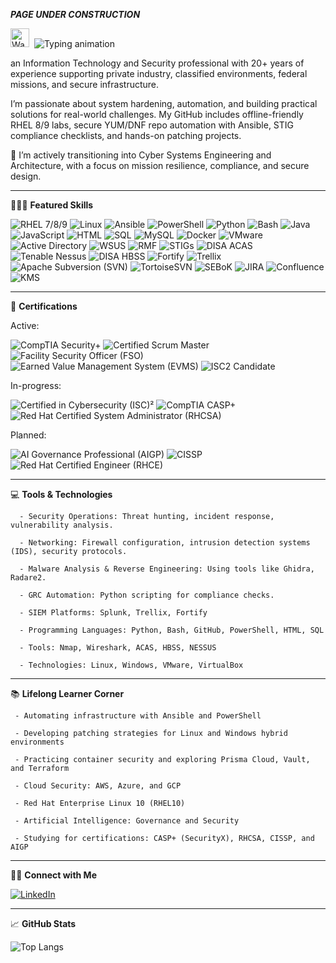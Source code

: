 ***PAGE UNDER CONSTRUCTION***


<p align="left">
  <img src="https://media.giphy.com/media/hvRJCLFzcasrR4ia7z/giphy.gif" width="30px" alt="Waving Hand">&nbsp;
  <img src="https://readme-typing-svg.demolab.com?font=Fira+Code&size=24&pause=1000&color=7F56D9&center=false&vCenter=true&width=450&lines=Hello+there%2C+I'm+Cleola" alt="Typing animation" />
</p>

an Information Technology and Security professional with 20+ years of experience supporting private industry, classified environments, federal missions, and secure infrastructure.

I’m passionate about system hardening, automation, and building practical solutions for real-world challenges. My GitHub includes offline-friendly RHEL 8/9 labs, secure YUM/DNF repo automation with Ansible, STIG compliance checklists, and hands-on patching projects.



🚀 I’m actively transitioning into Cyber Systems Engineering and Architecture, with a focus on mission resilience, compliance, and secure design.

---
 
👩🏽‍💻 **Featured Skills**

![RHEL 7/8/9](https://img.shields.io/badge/RHEL%207%2F8%2F9-E00?style=for-the-badge&logo=redhat&logoColor=white)
![Linux](https://img.shields.io/badge/Linux-FCC624?style=for-the-badge&logo=linux&logoColor=black)
![Ansible](https://img.shields.io/badge/Ansible-EE0000?style=for-the-badge&logo=ansible&logoColor=white)
![PowerShell](https://img.shields.io/badge/PowerShell-5391FE?style=for-the-badge&logo=powershell&logoColor=white)
![Python](https://img.shields.io/badge/Python-3776AB?style=for-the-badge&logo=python&logoColor=white)
![Bash](https://img.shields.io/badge/Bash-4EAA25?style=for-the-badge&logo=gnubash&logoColor=white)
![Java](https://img.shields.io/badge/Java-007396?style=for-the-badge&logo=openjdk&logoColor=white)
![JavaScript](https://img.shields.io/badge/JavaScript-F7DF1E?style=for-the-badge&logo=javascript&logoColor=black)
![HTML](https://img.shields.io/badge/HTML5-E34F26?style=for-the-badge&logo=html5&logoColor=white)
![SQL](https://img.shields.io/badge/SQL-4479A1?style=for-the-badge&logo=databricks&logoColor=white)
![MySQL](https://img.shields.io/badge/MySQL-4479A1?style=for-the-badge&logo=mysql&logoColor=white)
![Docker](https://img.shields.io/badge/Docker-2496ED?style=for-the-badge&logo=docker&logoColor=white)
![VMware](https://img.shields.io/badge/VMware-607078?style=for-the-badge&logo=vmware&logoColor=white)
![Active Directory](https://img.shields.io/badge/Active%20Directory-0078D4?style=for-the-badge&logo=windows&logoColor=white)
![WSUS](https://img.shields.io/badge/WSUS-0078D4?style=for-the-badge&logo=windows&logoColor=white)
![RMF](https://img.shields.io/badge/RMF%20(NIST)-005A9C?style=for-the-badge&logo=nist&logoColor=white)
![STIGs](https://img.shields.io/badge/STIGs-Compliance-brightgreen?style=for-the-badge&logo=checkmarx&logoColor=white)
![DISA ACAS](https://img.shields.io/badge/DISA%20ACAS-NetworkScan-blue?style=for-the-badge&logo=nessus&logoColor=white)
![Tenable Nessus](https://img.shields.io/badge/Tenable%20Nessus-007C91?style=for-the-badge&logo=tenable&logoColor=white)
![DISA HBSS](https://img.shields.io/badge/DISA%20HBSS-HostSecurity-brightgreen?style=for-the-badge&logo=mcafee&logoColor=white)
![Fortify](https://img.shields.io/badge/Fortify-StaticScan-blue?style=for-the-badge&logo=fortinet&logoColor=white)
![Trellix](https://img.shields.io/badge/Trellix-CyberDefense-5E5E5E?style=for-the-badge&logo=trello&logoColor=white)
![Apache Subversion (SVN)](https://img.shields.io/badge/Apache%20SVN-809CC9?style=for-the-badge&logo=apache&logoColor=white)
![TortoiseSVN](https://img.shields.io/badge/TortoiseSVN-VersionControl-4C9ED9?style=for-the-badge&logo=subversion&logoColor=white)
![SEBoK](https://img.shields.io/badge/Systems%20Engineering%20Body%20of%20Knowledge%20(SEBoK)-orange?style=for-the-badge&logo=readthedocs&logoColor=white)
![JIRA](https://img.shields.io/badge/JIRA-0052CC?style=for-the-badge&logo=jira&logoColor=white)
![Confluence](https://img.shields.io/badge/Confluence-172B4D?style=for-the-badge&logo=confluence&logoColor=white)
![KMS](https://img.shields.io/badge/KMS%20Host-Configuration-grey?style=for-the-badge&logo=microsoft&logoColor=white)


---


💼 **Certifications**   

Active:

![CompTIA Security+](https://img.shields.io/badge/CompTIA%20Security%2B-CE-red?style=for-the-badge&logo=comptia&logoColor=white)
![Certified Scrum Master](https://img.shields.io/badge/Scrum%20Master-CSM-brightgreen?style=for-the-badge&logo=scrumalliance&logoColor=white)
![Facility Security Officer (FSO)](https://img.shields.io/badge/Facility%20Security%20Officer%20(FSO)-Possessing-003087?style=for-the-badge&logo=unitedstatesdepartmentofdefense&logoColor=white)
![Earned Value Management System (EVMS)](https://img.shields.io/badge/Earned%20Value%20Management%20System%20(EVMS)-6A1B9A?style=for-the-badge&logo=chartdotjs&logoColor=white)
![ISC2 Candidate](https://img.shields.io/badge/ISC2%20Candidate-004B50?style=for-the-badge&logo=isc2&logoColor=white)


In-progress:

![Certified in Cybersecurity (ISC)²](https://img.shields.io/badge/ISC²%20Certified%20in%20Cybersecurity-informational?style=for-the-badge&logo=isc2&logoColor=white)
![CompTIA CASP+](https://img.shields.io/badge/CompTIA%20CASP%2B%20(Security%20X)-red?style=for-the-badge&logo=comptia&logoColor=white)
![Red Hat Certified System Administrator (RHCSA)](https://img.shields.io/badge/Red%20Hat%20Certified%20System%20Administrator%20(RHCSA)-EE0000?style=for-the-badge&logo=redhat&logoColor=white)


Planned:

![AI Governance Professional (AIGP)](https://img.shields.io/badge/AI%20Governance%20Professional%20(AIGP)-yellow?style=for-the-badge&logo=openai&logoColor=black)
![CISSP](https://img.shields.io/badge/CISSP-004B50?style=for-the-badge&logo=isc2&logoColor=white)
![Red Hat Certified Engineer (RHCE)](https://img.shields.io/badge/Red%20Hat%20Certified%20Engineer%20(RHCE)-EE0000?style=for-the-badge&logo=redhat&logoColor=white)


---

💻 **Tools & Technologies**


      - Security Operations: Threat hunting, incident response, vulnerability analysis.

      - Networking: Firewall configuration, intrusion detection systems (IDS), security protocols.

      - Malware Analysis & Reverse Engineering: Using tools like Ghidra, Radare2.

      - GRC Automation: Python scripting for compliance checks.

      - SIEM Platforms: Splunk, Trellix, Fortify

      - Programming Languages: Python, Bash, GitHub, PowerShell, HTML, SQL

      - Tools: Nmap, Wireshark, ACAS, HBSS, NESSUS

      - Technologies: Linux, Windows, VMware, VirtualBox

---       


📚 **Lifelong Learner Corner**

     - Automating infrastructure with Ansible and PowerShell

     - Developing patching strategies for Linux and Windows hybrid environments

     - Practicing container security and exploring Prisma Cloud, Vault, and Terraform

     - Cloud Security: AWS, Azure, and GCP

     - Red Hat Enterprise Linux 10 (RHEL10)
      
     - Artificial Intelligence: Governance and Security

     - Studying for certifications: CASP+ (SecurityX), RHCSA, CISSP, and AIGP

---


🤝🏾 **Connect with Me**  



[![LinkedIn](https://img.shields.io/badge/LinkedIn-0077B5?style=for-the-badge&logo=linkedin&logoColor=white)](https://www.linkedin.com/in/cleola-bostic/)



---


📈 **GitHub Stats**

![Top Langs](https://github-readme-stats.vercel.app/api/top-langs/?username=cbostic25&layout=compact&theme=radical)


<!--
**cbostic25/cbostic25** is a ✨ _special_ ✨ repository because its `README.md` (this file) appears on your GitHub profile.


